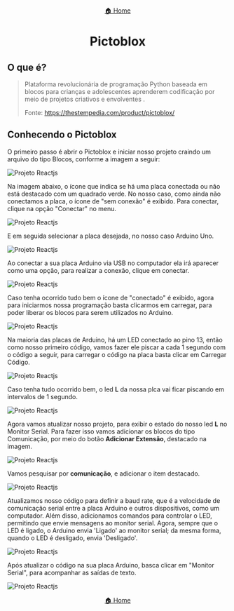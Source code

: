 <center>

[🏠 Home](../README.md)

</center>

#

<h1 align="center">Pictoblox </h1>

## O que é?

<div align="center">

</div>

> Plataforma revolucionária de programação Python baseada em blocos para crianças e adolescentes aprenderem codificação por meio de projetos criativos e envolventes .
>
> Fonte: https://thestempedia.com/product/pictoblox/

## Conhecendo o Pictoblox

O primeiro passo é abrir o Pictoblox e iniciar nosso projeto craindo um arquivo do tipo Blocos, conforme a imagem a seguir:

![Projeto Reactjs](img/pictoblox/pictoblox_1.png)

Na imagem abaixo, o ícone que indica se há uma placa conectada ou não está destacado com um quadrado verde. No nosso caso, como ainda não conectamos a placa, o ícone de "sem conexão" é exibido. Para conectar, clique na opção "Conectar" no menu.

![Projeto Reactjs](img/pictoblox/pictoblox_2.png)

E em seguida selecionar a placa desejada, no nosso caso Arduino Uno.

![Projeto Reactjs](img/pictoblox/pictoblox_3.png)

Ao conectar a sua placa Arduino via USB no computador ela irá aparecer como uma opção, para realizar a conexão, clique em conectar.

![Projeto Reactjs](img/pictoblox/pictoblox_4.png)

Caso tenha ocorrido tudo bem o ícone de "conectado" é exibido, agora para iniciarmos nossa programação basta clicarmos em carregar, para poder liberar os blocos para serem utilizados no Arduino.

![Projeto Reactjs](img/pictoblox/pictoblox_5.png)

Na maioria das placas de Arduino, há um LED conectado ao pino 13, então como nosso primeiro código, vamos fazer ele piscar a cada 1 segundo com o código a seguir, para carregar o código na placa basta clicar em Carregar Código.

![Projeto Reactjs](img/pictoblox/pictoblox_6.png)

Caso tenha tudo ocorrido bem, o led **L** da nossa plca vai ficar piscando em intervalos de 1 segundo.

![Projeto Reactjs](img/pictoblox/pictoblox_7.gif)

Agora vamos atualizar nosso projeto, para exibir o estado do nosso led **L** no Monitor Serial. Para fazer isso vamos adicionar os blocos do tipo Comunicação, por meio do botão **Adicionar Extensão**, destacado na imagem.

![Projeto Reactjs](img/pictoblox/pictoblox_8.png)

Vamos pesquisar por **comunicação**, e adicionar o item destacado.

![Projeto Reactjs](img/pictoblox/pictoblox_9.png)

Atualizamos nosso código para definir a baud rate, que é a velocidade de comunicação serial entre a placa Arduino e outros dispositivos, como um computador. Além disso, adicionamos comandos para controlar o LED, permitindo que envie mensagens ao monitor serial. Agora, sempre que o LED é ligado, o Arduino envia 'Ligado' ao monitor serial; da mesma forma, quando o LED é desligado, envia 'Desligado'.

![Projeto Reactjs](img/pictoblox/pictoblox_10.png)

Após atualizar o código na sua placa Arduino, basca clicar em "Monitor Serial", para acompanhar as saídas de texto.

![Projeto Reactjs](img/pictoblox/pictoblox_11.png)

<center>

[🏠 Home](../README.md)

</center>
